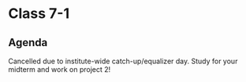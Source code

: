 # Class 7-1

## Agenda

Cancelled due to institute-wide catch-up/equalizer day. Study for your midterm and work on project 2!
